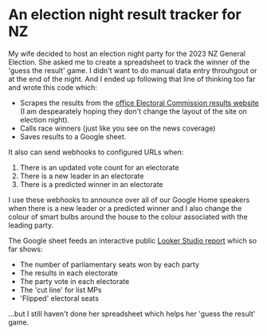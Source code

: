 # An election night result tracker for NZ

My wife decided to host an election night party for the 2023 NZ General Election. She asked me to create a spreadsheet to track the winner of the 'guess the result' game. I didn't want to do manual data entry throuhgout or at the end of the night. And I ended up following that line of thinking too far and wrote this code which:

* Scrapes the results from the [office Electoral Commission results website](https://electionresults.govt.nz/) (I am despearately hoping they don't change the layout of the site on election night).
* Calls race winners (just like you see on the news coverage)
* Saves results to a Google sheet.

It also can send webhooks to configured URLs when:

1. There is an updated vote count for an electorate
1. There is a new leader in an electorate
1. There is a predicted winner in an electorate

I use these webhooks to announce over all of our Google Home speakers when there is a new leader or a predicted winner and I also change the colour of smart bulbs around the house to the colour associated with the leading party.

The Google sheet feeds an interactive public [Looker Studio report](https://lookerstudio.google.com/reporting/9d225597-c59a-4dee-bcf1-aaa50f40f13c) which so far shows:

* The number of parliamentary seats won by each party
* The results in each electorate
* The party vote in each electorate
* The 'cut line' for list MPs
* 'Flipped' electoral seats

...but I still haven't done her spreadsheet which helps her 'guess the result' game.